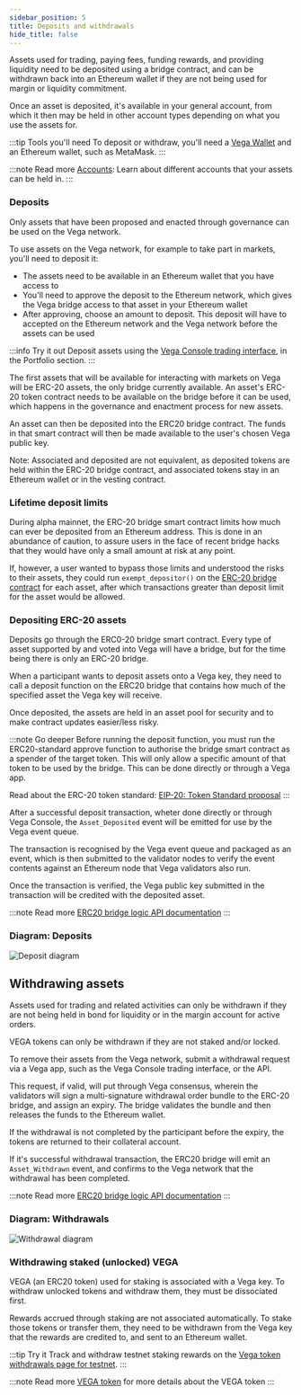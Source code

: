 ```yaml
---
sidebar_position: 5
title: Deposits and withdrawals
hide_title: false
---
```

Assets used for trading, paying fees, funding rewards, and providing liquidity need to be deposited using a bridge contract, and can be withdrawn back into an Ethereum wallet if they are not being used for margin or liquidity commitment.

Once an asset is deposited, it's available in your general account, from which it then may be held in other account types depending on what you use the assets for. 

:::tip Tools you'll need
To deposit or withdraw, you'll need a [Vega Wallet](../tools/vega-wallet/index.md) and an Ethereum wallet, such as MetaMask. 
:::

:::note Read more 
[Accounts](./accounts.md): Learn about different accounts that your assets can be held in. 
:::

### Deposits
Only assets that have been proposed and enacted through governance can be used on the Vega network.

To use assets on the Vega network, for example to take part in markets, you'll need to deposit it: 
* The assets need to be available in an Ethereum wallet that you have access to
* You'll need to approve the deposit to the Ethereum network, which gives the Vega bridge access to that asset in your Ethereum wallet
* After approving, choose an amount to deposit. This deposit will have to accepted on the Ethereum network and the Vega network before the assets can be used


:::info Try it out
Deposit assets using the [Vega Console trading interface](https://console.fairground.wtf), in the Portfolio section.
:::

The first assets that will be available for interacting with markets on Vega will be ERC-20 assets, the only bridge currently available. An asset's ERC-20 token contract needs to be available on the bridge before it can be used, which happens in the governance and enactment process for new assets.

An asset can then be deposited into the ERC20 bridge contract. The funds in that smart contract will then be made available to the user's chosen Vega public key. 

Note: Associated and deposited are not equivalent, as deposited tokens are held within the ERC-20 bridge contract, and associated tokens stay in an Ethereum wallet or in the vesting contract.

### Lifetime deposit limits 
During alpha mainnet, the ERC-20 bridge smart contract limits how much can ever be deposited from an Ethereum address. This is done in an abundance of caution, to assure users in the face of recent bridge hacks that they would have only a small amount at risk at any point. 

If, however, a user wanted to bypass those limits and understood the risks to their assets, they could run `exempt_depositor()` on the [ERC-20 bridge contract](./../api/bridge/contracts/ERC20.md) for each asset, after which transactions greater than deposit limit for the asset would be allowed.

### Depositing ERC-20 assets
Deposits go through the ERC0-20 bridge smart contract. Every type of asset supported by and voted into Vega will have a bridge, but for the time being there is only an ERC-20 bridge.

When a participant wants to deposit assets onto a Vega key, they need to call a deposit function on the ERC20 bridge that contains how much of the specified asset the Vega key will receive.

Once deposited, the assets are held in an asset pool for security and to make contract updates easier/less risky.

:::note Go deeper
Before running the deposit function, you must run the ERC20-standard approve function to authorise the bridge smart contract as a spender of the target token. This will only allow a specific amount of that token to be used by the bridge. This can be done directly or through a Vega app.

Read about the ERC-20 token standard: [EIP-20: Token Standard proposal](https://eips.ethereum.org/EIPS/eip-20)
:::

After a successful deposit transaction, wheter done directly or through Vega Console, the `Asset_Deposited` event will be emitted for use by the Vega event queue.

The transaction is recognised by the Vega event queue and packaged as an event, which is then submitted to the validator nodes to verify the event contents against an Ethereum node that Vega validators also run.

Once the transaction is verified, the Vega public key submitted in the transaction will be credited with the deposited asset.

:::note Read more
[ERC20 bridge logic API documentation](../api/bridge/contracts/ERC20_Bridge_Logic.md#deposit_asset)
:::

### Diagram: Deposits
![Deposit diagram](/img/concept-diagrams/diagram-deposit.png)

## Withdrawing assets
Assets used for trading and related activities can only be withdrawn if they are not being held in bond for liquidity or in the margin account for active orders. 

VEGA tokens can only be withdrawn if they are not staked and/or locked.

To remove their assets from the Vega network, submit a withdrawal request via a Vega app, such as the Vega Console trading interface, or the API.

This request, if valid, will put through Vega consensus, wherein the validators will sign a multi-signature withdrawal order bundle to the ERC-20 bridge, and assign an expiry. The bridge validates the bundle and then releases the funds to the Ethereum wallet.

If the withdrawal is not completed by the participant before the expiry, the tokens are returned to their collateral account. 

If it's successful withdrawal transaction, the ERC20 bridge will emit an `Asset_Withdrawn` event, and confirms to the Vega network that the withdrawal has been completed.

:::note Read more
[ERC20 bridge logic API documentation](../api/bridge/contracts/ERC20_Bridge_Logic.md#withdraw_asset)
:::

### Diagram: Withdrawals
![Withdrawal diagram](/img/concept-diagrams/diagram-withdraw.png)

### Withdrawing staked (unlocked) VEGA
VEGA (an ERC20 token) used for staking is associated with a Vega key. To withdraw unlocked tokens and withdraw them, they must be dissociated first.

Rewards accrued through staking are not associated automatically. To stake those tokens or transfer them, they need to be withdrawn from the Vega key that the rewards are credited to, and sent to an Ethereum wallet.

:::tip Try it
Track and withdraw testnet staking rewards on the [Vega token withdrawals page for testnet](https://token.fairground.wtf/withdraw).
:::

:::note Read more
[VEGA token](./vega-chain#vega-token) for more details about the VEGA token
:::